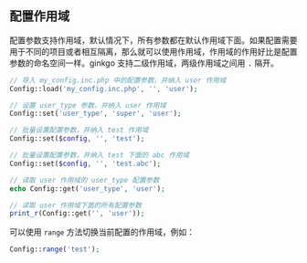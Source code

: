 ## 配置作用域

配置参数支持作用域，默认情况下，所有参数都在默认作用域下面。如果配置需要用于不同的项目或者相互隔离，那么就可以使用作用域，作用域的作用好比是配置参数的命名空间一样。ginkgo 支持二级作用域，两级作用域之间用 <kbd>.</kbd> 隔开。

``` php
// 导入 my_config.inc.php 中的配置参数，并纳入 user 作用域
Config::load('my_config.inc.php', '', 'user'); 

// 设置 user_type 参数，并纳入 user 作用域
Config::set('user_type', 'super', 'user'); 

// 批量设置配置参数，并纳入 test 作用域
Config::set($config, '', 'test'); 

// 批量设置配置参数，并纳入 test 下面的 abc 作用域
Config::set($config, '', 'test.abc'); 

// 读取 user 作用域的 user_type 配置参数
echo Config::get('user_type', 'user'); 

// 读取 user 作用域下面的所有配置参数
print_r(Config::get('', 'user')); 
```

可以使用 `range` 方法切换当前配置的作用域，例如：

``` php
Config::range('test');
```